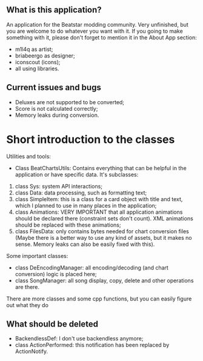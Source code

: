 ## What is this application?
An application for the Beatstar modding community. Very unfinished, but you are welcome to do whatever you want with it. If you going to make something with it, please don't forget to mention it in the About App section:
- m1l4q as artist;
- briabeergo as designer;
- iconscout (icons);
- all using libraries.

## Current issues and bugs
- Deluxes are not supported to be converted;
- Score is not calculated correctly;
- Memory leaks during conversion.

# Short introduction to the classes
Utilities and tools:
- Class BeatChartsUtils: Contains everything that can be helpful in the application or have specific data. It's subclasses:
1. class Sys: system API interactions;
2. class Data: data processing, such as formatting text;
3. class SimpleItem: this is a class for a card object with title and text, which I planned to use in many places in the application;
4. class Animations: VERY IMPORTANT that all application animations should be declared there (constraint sets don't count). XML animations should be replaced with these animations;
5. class FilesData: only contains bytes needed for chart conversion files (Maybe there is a better way to use any kind of assets, but it makes no sense. Memory leaks can also be easily fixed with this).

Some important classes:
- class DeEncodingManager: all encoding/decoding (and chart conversion) logic is placed here;
- class SongManager: all song display, copy, delete and other operations are there.

There are more classes and some cpp functions, but you can easily figure out what they do

## What should be deleted
- BackendlessDef: I don't use backendless anymore;
- class ActionPerformed: this notification has been replaced by ActionNotify.
